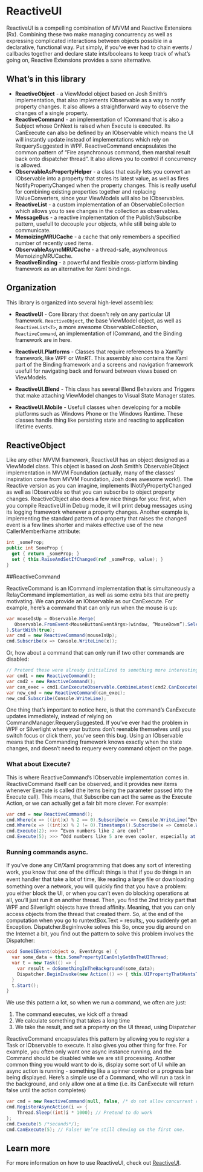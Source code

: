 # ReactiveUI

ReactiveUI is a compelling combination of MVVM and Reactive Extensions (Rx). Combining these two make managing concurrency as well as expressing complicated interactions between objects possible in a declarative, functional way. Put simply, if you’ve ever had to chain events / callbacks together and declare state ints/booleans to keep track of what’s going on, Reactive Extensions provides a sane alternative. 

## What’s in this library
- **ReactiveObject** - a ViewModel object based on Josh Smith’s implementation, that also implements IObservable as a way to notify property changes. It also allows a straightforward way to observe the changes of a single property.
- **ReactiveCommand** - an implementation of ICommand that is also a Subject whose OnNext is raised when Execute is executed. Its CanExecute can also be deﬁned by an IObservable which means the UI will instantly update instead of implementations which rely on RequerySuggested in WPF. ReactiveCommand encapsulates the common pattern of “Fire asynchronous command, then marshal result back onto dispatcher thread”. It also allows you to control if concurrency is allowed. 
- **ObservableAsPropertyHelper<T>** - a class that easily lets you convert an IObservable into a property that stores its latest value, as well as ﬁres NotifyPropertyChanged when the property changes. This is really useful for combining existing properties together and replacing IValueConverters, since your ViewModels will also be IObservables.
- **ReactiveList<T>** - a custom implementation of an ObservableCollection which allows you to see changes in the collection as observables.
- **MessageBus** - a reactive implementation of the Publish/Subscribe pattern, usefull to decouple your objects, while still being able to communicate.
- **MemoizingMRUCache** - a cache that only remembers a specified number of recently used items.
- **ObservableAsyncMRUCache** - a thread-safe, asynchronous MemoizingMRUCache.
- **ReactiveBinding** - a powerful and flexible cross-platform binding framework as an alternative for Xaml bindings.

## Organization

This library is organized into several high-level assemblies:

- **ReactiveUI** - Core library that doesn't rely on any particular UI
  framework. `ReactiveObject`, the base ViewModel object, as well as
  `ReactiveList<T>`, a more awesome ObservableCollection, `ReactiveCommand`, an implementation of
  ICommand, and the Binding framework are in here.

- **ReactiveUI.Platforms** - Classes that require references to a Xaml'ly framework, like WPF or WinRT. This assembly also contains the Xaml part of the Binding framework and a screens and navigation framework usefull for navigating back and forward between views based on ViewModels.

- **ReactiveUI.Blend** - This class has several Blend Behaviors and Triggers
  that make attaching ViewModel changes to Visual State Manager states.

- **ReactiveUI.Mobile** - Usefull classes when developing for a mobile platforms such as Windows Phone or the     Windows Runtime. These classes handle thing like persisting state and reacting to application lifetime events.

## ReactiveObject 

Like any other MVVM framework, ReactiveUI has an object designed as a ViewModel class. This object is based on Josh Smith’s ObservableObject implementation in MVVM Foundation (actually, many of the classes’ inspiration come from MVVM Foundation, Josh does awesome work!). The Reactive version as you can imagine, implements INotifyPropertyChanged as well as IObservable so that you can subscribe to object property changes.
ReactiveObject also does a few nice things for you: ﬁrst, when you compile ReactiveUI in Debug mode, it will print debug messages using its logging framework whenever a property changes. Another example is, implementing the standard pattern of a property that raises the changed event is a few lines shorter and makes effective use of the new CallerMemberName attribute:

```cs
int _someProp; 
public int SomeProp { 
  get { return _someProp; } 
  set { this.RaiseAndSetIfChanged(ref _someProp, value); } 
}
```

##ReactiveCommand

ReactiveCommand is an ICommand implementation that is simultaneously a RelayCommand implementation, as well as some extra bits that are pretty motivating. We can provide an IObservable as our CanExecute. For example, here’s a command that can only run when the mouse is up:

```cs
var mouseIsUp = Observable.Merge(
   Observable.FromEvent<MouseButtonEventArgs>(window, ”MouseDown”).Select(_ => false), Observable.FromEvent<MouseButtonEventArgs>(window, ”MouseUp”).Select(_ => true),
).StartWith(true);
var cmd = new ReactiveCommand(mouseIsUp); 
cmd.Subscribe(x => Console.WriteLine(x));
```

Or, how about a command that can only run if two other commands are disabled:

```cs
// Pretend these were already initialized to something more interesting 
var cmd1 = new ReactiveCommand(); 
var cmd2 = new ReactiveCommand();
var can_exec = cmd1.CanExecuteObservable.CombineLatest(cmd2.CanExecuteObservable, (lhs, rhs) => !(lhs && rhs));
var new_cmd = new ReactiveCommand(can_exec);
new_cmd.Subscribe(Console.WriteLine);
```

One thing that’s important to notice here, is that the command’s CanExecute updates immediately, instead of relying on CommandManager.RequerySuggested. If you’ve ever had the problem in WPF or Silverlight where your buttons don’t reenable themselves until you switch focus or click them, you’ve seen this bug. Using an IObservable means that the Commanding framework knows exactly when the state changes, and doesn’t need to requery every command object on the page.

### What about Execute?
This is where ReactiveCommand’s IObservable implementation comes in. ReactiveCommand itself can be observed, and it provides new items whenever Execute is called (the items being the parameter passed into the Execute call). This means, that Subscribe can act the same as the Execute Action, or we can actually get a fair bit more clever. For example:

```cs
var cmd = new ReactiveCommand();
cmd.Where(x => ((int)x) % 2 == 0).Subscribe(x => Console.WriteLine(”Even numbers like {0} are cool!”, x));
cmd.Where(x => ((int)x) % 2 != 0).Timestamps().Subscribe(x => Console.WriteLine(”Odd numbers like {0} are even cooler, especially at {1}!”, x.Value, x.Timestamp));
cmd.Execute(2); >>> ”Even numbers like 2 are cool!”
cmd.Execute(5); >>> ”Odd numbers like 5 are even cooler, especially at (the current time)!”
```

### Running commands async.
If you’ve done any C#/Xaml programming that does any sort of interesting work, you know that one of the difﬁcult things is that if you do things in an event handler that take a lot of time, like reading a large ﬁle or downloading something over a network, you will quickly ﬁnd that you have a problem: you either block the UI, or when you can’t even do blocking operations at all, you’ll just run it on another thread. Then, you ﬁnd the 2nd tricky part that WPF and Silverlight objects have thread afﬁnity. Meaning, that you can only access objects from the thread that created them. So, at the end of the computation when you go to runtextBox.Text = results;, you suddenly get an Exception.
Dispatcher.BeginInvoke solves this
So, once you dig around on the Internet a bit, you ﬁnd out the pattern to solve this problem involves the Dispatcher:

```cs
void SomeUIEvent(object o, EventArgs e) { 
  var some_data = this.SomePropertyICanOnlyGetOnTheUIThread;
  var t = new Task(() => { 
    var result = doSomethingInTheBackground(some_data);
    Dispatcher.BeginInvoke(new Action(() => { this.UIPropertyThatWantsTheCalculation = result; }));
  }
  t.Start();
}
```

We use this pattern a lot, so when we run a command, we often are just:
1. The command executes, we kick off a thread
2. We calculate something that takes a long time
3. We take the result, and set a property on the UI thread, using Dispatcher

ReactiveCommand encapsulates this pattern by allowing you to register a Task or IObservable to execute. It also gives you other thing for free. For example, you often only want one async instance running, and the Command should be disabled while we are still processing. Another common thing you would want to do is, display some sort of UI while an async action is running - something like a spinner control or a progress bar being displayed.
Here’s a simple use of a Command, who will run a task in the background, and only allow one at a time (i.e. its CanExecute will return false until the action completes)

```cs
var cmd = new ReactiveCommand(null, false, /* do not allow concurrent requests */ null);
cmd.RegisterAsyncAction(i => {
    Thread.Sleep((int)i * 1000); // Pretend to do work
};
cmd.Execute(5 /*seconds*/); 
cmd.CanExecute(5); // False! We’re still chewing on the first one.
```

## Learn more

For more information on how to use ReactiveUI, check out
[ReactiveUI](http://www.reactiveui.net).
